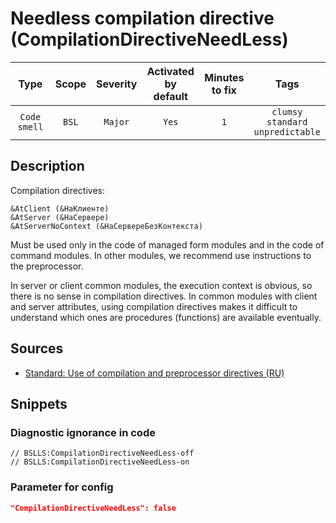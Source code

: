 # Needless compilation directive (CompilationDirectiveNeedLess)

|     Type     | Scope | Severity |    Activated<br>by default    |    Minutes<br>to fix    |                         Tags                          |
|:------------:|:-----:|:--------:|:-----------------------------:|:-----------------------:|:-----------------------------------------------------:|
| `Code smell` | `BSL` | `Major`  |             `Yes`             |           `1`           |       `clumsy`<br>`standard`<br>`unpredictable`       |

<!-- Блоки выше заполняются автоматически, не трогать -->
## Description

Compilation directives:

```bsl
&AtClient (&НаКлиенте)
&AtServer (&НаСервере)
&AtServerNoContext (&НаСервереБезКонтекста)
```

Must be used only in the code of managed form modules and in the code of command modules. In other modules, we recommend use instructions to the preprocessor.

In server or client common modules, the execution context is obvious, so there is no sense in compilation directives. In common modules with client and server attributes, using compilation directives makes it difficult to understand which ones are procedures (functions) are available eventually.

## Sources
* [Standard: Use of compilation and preprocessor directives (RU)](https://its.1c.ru/db/v8std#content:439:hdoc)

## Snippets

<!-- Блоки ниже заполняются автоматически, не трогать -->
### Diagnostic ignorance in code

```bsl
// BSLLS:CompilationDirectiveNeedLess-off
// BSLLS:CompilationDirectiveNeedLess-on
```

### Parameter for config

```json
"CompilationDirectiveNeedLess": false
```
